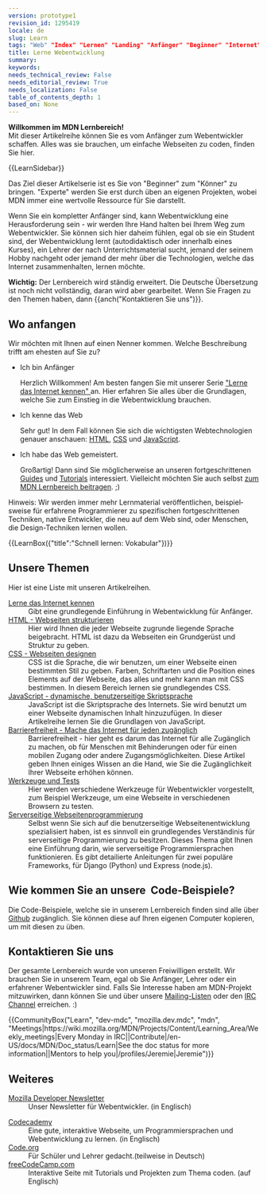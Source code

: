 ```yaml
---
version: prototype1
revision_id: 1295419
locale: de
slug: Learn
tags: "Web" "Index" "Lernen" "Landing" "Anfänger" "Beginner" "Internet"
title: Lerne Webentwicklung
summary: 
keywords: 
needs_technical_review: False
needs_editorial_review: True
needs_localization: False
table_of_contents_depth: 1
based_on: None
---
```

<div class="summary">
<p><strong>Willkommen im MDN Lernbereich!</strong><br />
 Mit dieser Artikelreihe können Sie es vom Anfänger zum Webentwickler schaffen. Alles was sie brauchen, um einfache Webseiten zu coden, finden Sie hier.</p>
</div>

<p>{{LearnSidebar}}</p>

<p>Das Ziel dieser Artikelserie ist es Sie von "Beginner" zum "Könner" zu bringen. "Experte" werden Sie erst durch üben an eigenen Projekten, wobei MDN immer eine wertvolle Ressource für Sie darstellt.</p>

<p>Wenn Sie ein kompletter Anfänger sind, kann Webentwicklung eine Herausforderung sein - wir werden Ihre Hand halten bei Ihrem Weg zum Webentwickler. Sie können sich hier daheim fühlen, egal ob sie ein Student sind, der Webentwicklung lernt (autodidaktisch oder innerhalb eines Kurses), ein Lehrer der nach Unterrichtsmaterial sucht, jemand der seinem Hobby nachgeht oder jemand der mehr über die Technologien, welche das Internet zusammenhalten, lernen möchte.</p>

<div class="warning">
<p><strong>Wichtig:</strong> Der Lernbereich wird ständig erweitert. Die Deutsche Übersetzung ist noch nicht vollständig, daran wird aber gearbeitet. Wenn Sie Fragen zu den Themen haben, dann {{anch("Kontaktieren Sie uns")}}.</p>
</div>

<h2 id="Wo_anfangen">Wo anfangen</h2>

<p>Wir möchten mit Ihnen auf einen Nenner kommen. Welche Beschreibung trifft am ehesten auf Sie zu?</p>

<ul class="card-grid">
 <li><span>Ich bin Anfänger</span>

  <p>Herzlich Willkommen! Am besten fangen Sie mit unserer Serie <a href="/de/Learn/Getting_started_with_the_web">"Lerne das Internet kennen" </a>an. Hier erfahren Sie alles über die Grundlagen, welche Sie zum Einstieg in die Webentwicklung brauchen.</p>
 </li>
 <li><span>Ich kenne das Web</span>
  <p>Sehr gut! In dem Fall können Sie sich die wichtigsten Webtechnologien genauer anschauen: <a href="/de/docs/Learn/HTML">HTML</a>, <a href="/de/docs/Learn/CSS">CSS</a> und <a href="/de/docs/Learn/JavaScript">JavaScript</a>.</p>
 </li>
 <li><span>Ich habe das Web gemeistert.</span>
  <p>Großartig! Dann sind Sie möglicherweise an unseren fortgeschrittenen <a href="/en-US/docs/Web/Guide">Guides</a> und <a href="/en-US/docs/Web/Tutorials">Tutorials</a> interessiert. Vielleicht möchten Sie auch selbst <a href="/en-US/Learn/How_to_contribute">zum MDN Lernbereich beitragen</a>. ;)</p>
 </li>
</ul>

<div class="note">
<p><span id="result_box" lang="en"><span class="hps">Hinweis:</span> <span class="hps">Wir werden immer mehr Lernmaterial veröffentlichen</span><span class="hps">,</span> <span class="hps">beispielsweise</span> <span class="hps">für erfahrene</span> <span class="hps">Programmierer</span> <span class="hps">zu </span><span class="hps">spezifische</span>n <span class="hps">fortgeschrittenen Techniken</span><span>,</span> <span class="hps">native</span> <span class="hps">Entwickler, die</span> <span class="hps">neu auf dem</span> <span class="hps">Web</span> <span class="hps">sind, oder</span> <span class="hps">Menschen, die</span> <span class="hps">Design-Techniken</span> <span class="hps">lernen wollen</span><span>.</span></span></p>
</div>

<p>{{LearnBox({"title":"Schnell lernen: Vokabular"})}}</p>

<h2 id="Unsere_Themen">Unsere Themen</h2>

<p>Hier ist eine Liste mit unseren Artikelreihen.</p>

<dl>
 <dt><a href="/de/docs/Learn/Getting_started_with_the_web">Lerne das Internet kennen</a></dt>
 <dd>Gibt eine grundlegende Einführung in Webentwicklung für Anfänger.</dd>
 <dt><a href="/de/docs/Learn/HTML">HTML - Webseiten strukturieren</a></dt>
 <dd>Hier wird Ihnen die jeder Webseite zugrunde liegende Sprache beigebracht. HTML ist dazu da Webseiten ein Grundgerüst und Struktur zu geben.</dd>
 <dt><a href="/de/docs/Learn/CSS">CSS - Webseiten designen</a></dt>
 <dd>CSS ist die Sprache, die wir benutzen, um einer Webseite einen bestimmten Stil zu geben. Farben, Schriftarten und die Position eines Elements auf der Webseite, das alles und mehr kann man mit CSS bestimmen. In diesem Bereich lernen sie grundlegendes CSS.</dd>
 <dt><a href="/de/docs/Learn/JavaScript">JavaScript - dynamische, benutzerseitige Skriptsprache</a></dt>
 <dd>JavaScript ist die Skriptsprache des Internets. Sie wird benutzt um einer Webseite dynamischen Inhalt hinzuzufügen. In dieser Artikelreihe lernen Sie die Grundlagen von JavaScript.</dd>
 <dt><a href="/de/docs/Learn/Accessibility">Barrierefreiheit - Mache das Internet für jeden zugänglich</a></dt>
 <dd>Barrierefreiheit - hier geht es darum das Internet für alle Zugänglich zu machen, ob für Menschen mit Behinderungen oder für einen mobilen Zugang oder andere Zugangsmöglichkeiten. Diese Artikel geben Ihnen einiges Wissen an die Hand, wie Sie die Zugänglichkeit Ihrer Webseite erhöhen können.</dd>
 <dt><a href="/de/docs/Learn/Tools_and_testing">Werkzeuge und Tests</a></dt>
 <dd>Hier werden verschiedene Werkzeuge für Webentwickler vorgestellt, zum Beispiel Werkzeuge, um eine Webseite in verschiedenen Browsern zu testen.</dd>
 <dt><a href="/de/docs/Learn/Server-side">Serverseitige Webseitenprogrammierung</a></dt>
 <dd>Selbst wenn Sie sich auf die benutzerseitige Webseitenentwicklung spezialisiert haben, ist es sinnvoll ein grundlegendes Verständinis für serverseitige Programmierung zu besitzen. Dieses Thema gibt Ihnen eine Einführung darin, wie serverseitige Programmiersprachen funktionieren. Es gibt detailierte Anleitungen für zwei populäre Frameworks, für Django (Python) und Express (node.js).</dd>
</dl>

<h2 id="Wie_kommen_Sie_an_unsere_Code-Beispiele">Wie kommen Sie an unsere&nbsp; Code-Beispiele?</h2>

<p>Die Code-Beispiele, welche sie in unserem Lernbereich finden sind alle über <a href="https://github.com/mdn/learning-area/">Github</a> zugänglich. Sie können diese auf Ihren eigenen Computer kopieren, um mit diesen zu üben.</p>

<h2 id="Kontaktieren_Sie_uns">Kontaktieren Sie uns</h2>

<p>Der gesamte Lernbereich wurde von unseren Freiwilligen erstellt. Wir brauchen Sie in unserem Team, egal ob Sie Anfänger, Lehrer oder ein erfahrener Webentwickler sind. Falls Sie Interesse haben am MDN-Projekt mitzuwirken, dann können Sie und über unsere <a href="/en-US/docs/MDN/Community#Join_our_mailing_lists">Mailing-Listen</a> oder den <a href="/en-US/docs/MDN/Community#Get_into_IRC">IRC Channel</a> erreichen. :)</p>

<p>{{CommunityBox("Learn", "dev-mdc", "mozilla.dev.mdc", "mdn", "Meetings|https://wiki.mozilla.org/MDN/Projects/Content/Learning_Area/Weekly_meetings|Every Monday in IRC||Contribute|/en-US/docs/MDN/Doc_status/Learn|See the doc status for more information||Mentors to help you|/profiles/Jeremie|Jeremie")}}</p>

<h2 id="Weiteres">Weiteres</h2>

<dl>
 <dt><a href="https://www.mozilla.org/en-US/newsletter/developer/">Mozilla Developer Newsletter</a></dt>
 <dd>Unser Newsletter für Webentwickler. (in Englisch)</dd>
</dl>

<dl>
 <dt><a href="https://www.codecademy.com/">Codecademy</a></dt>
 <dd>Eine gute, interaktive Webseite, um Programmiersprachen und Webentwicklung zu lernen. (in Englisch)</dd>
 <dt><a href="https://code.org/">Code.org</a></dt>
 <dd>Für Schüler und Lehrer gedacht.(teilweise in Deutsch)</dd>
 <dt><a href="https://www.freecodecamp.com/">freeCodeCamp.com</a></dt>
 <dd>Interaktive Seite mit Tutorials und Projekten zum Thema coden. (auf Englisch)</dd>
</dl>

